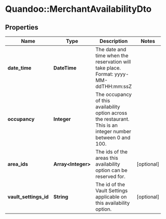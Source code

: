 # Quandoo::MerchantAvailabilityDto

## Properties
Name | Type | Description | Notes
------------ | ------------- | ------------- | -------------
**date_time** | **DateTime** | The date and time when the reservation will take place. Format: yyyy-MM-ddTHH:mm:ssZ | 
**occupancy** | **Integer** | The occupancy of this availability option across the restaurant. This is an integer number between 0 and 100. | 
**area_ids** | **Array&lt;Integer&gt;** | The ids of the areas this availability option can be reserved for. | [optional] 
**vault_settings_id** | **String** | The id of the Vault Settings applicable on this availability option. | [optional] 


